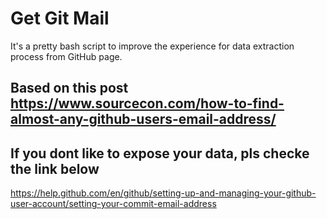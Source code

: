 # Get Git Mail
It's a pretty bash script to improve the experience for data extraction process from GitHub page.


## Based on this post https://www.sourcecon.com/how-to-find-almost-any-github-users-email-address/ 

## If you dont like to expose your data, pls checke the link below
https://help.github.com/en/github/setting-up-and-managing-your-github-user-account/setting-your-commit-email-address
